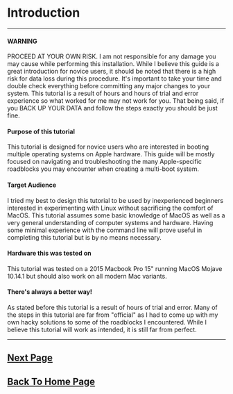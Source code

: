 # **Introduction**
***


#### WARNING
PROCEED AT YOUR OWN RISK.  I am not responsible for any damage you may cause while performing this installation. While I believe this guide is a great introduction for novice users, it should be noted that there is a high risk for data loss during this procedure. It's important to take your time and double check everything before committing any major changes to your system. This tutorial is a result of hours and hours of trial and error experience so what worked for me may not work for you. That being said, if you BACK UP YOUR DATA and follow the steps exactly you should be just fine.


#### Purpose of this tutorial
This tutorial is designed for novice users who are interested in booting multiple operating systems on Apple hardware. This guide will be mostly focused on navigating and troubleshooting the many Apple-specific roadblocks you may encounter when creating a multi-boot system.

#### Target Audience
I tried my best to design this tutorial to be used by inexperienced beginners interested in experimenting with Linux without sacrificing the comfort of MacOS.  This tutorial assumes some basic knowledge of MacOS as well as a very general understanding of computer systems and hardware. Having some minimal experience with the command line will prove useful in completing this tutorial but is by no means necessary.

#### Hardware this was tested on
This tutorial was tested on a 2015 Macbook Pro 15" running MacOS Mojave 10.14.1 but should also work on all modern Mac variants.
#### There's always a better way!
As stated before this tutorial is a result of hours of trial and error.  Many of the steps in this tutorial are far from "official" as I had to come up with my own hacky solutions to some of the roadblocks I encountered.  While I believe this tutorial will work as intended, it is still far from perfect.


---
## [Next Page](Preparation.md)
## [Back To Home Page](https://github.com/connollydean/Markdwon-Tutorial/blob/master/README.md)
